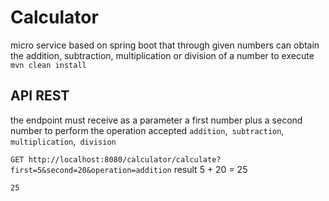 # Calculator
micro service based on spring boot that through given numbers can obtain the addition, subtraction, multiplication or division of a number
 to execute `mvn clean install` 


## API REST

the endpoint must receive as a parameter a first number plus a second number to perform the operation 
accepted `addition`,` subtraction`, `multiplication`,` division`

`GET http://localhost:8080/calculator/calculate?first=5&second=20&operation=addition`
result 5 + 20 = 25

 `25`



